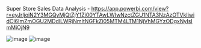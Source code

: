 Super Store Sales Data Analysis - https://app.powerbi.com/view?r=eyJrIjoiN2Y3MGQyMjQtZjY1Zi00YTAwLWIwNzctZGU1NTA3NzAzOTVkIiwidCI6ImZmOGU2MDdlLWRjNmItNGFkZi05MTM4LTM1NjVhMGYzODgxNyIsImMiOjN9

![image](https://github.com/santosh-1265/Power-BI-Dashboard---Sales-Data/assets/29979404/4126d9f0-2e00-4e3a-9d31-874253089dd9)
![image](https://github.com/santosh-1265/Power-BI-Dashboard---Sales-Data/assets/29979404/a6849a97-27d0-4702-8414-9fb0960cbcd2)
